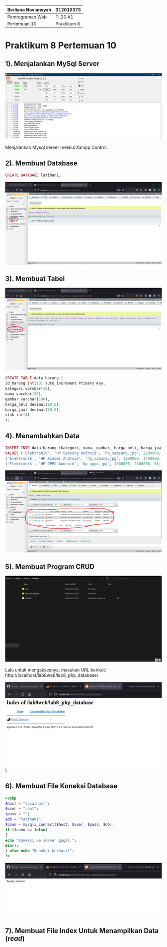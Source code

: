|  Berliana Noviansyah  |   312010373   |
|-----------------------|---------------|
|    Pemrograman Web    |    TI.20.A1   |
|     Pertemuan 10      |  Praktikum 8  |


# Praktikum 8 Pertemuan 10


## 1). Menjalankan MySql Server

![Menjalankan_Mysql_server](img/mysqlserver.png)

Menjalankan Mysql server melalui Xampp Control.



## 2). Membuat Database

```php
CREATE DATABASE latihan1;
```

![Membuat_Database](img/membuatdatatbase.png)




## 3). Membuat Tabel


![Membuat_tabel](img/membuat_tabel.png)


```php
CREATE TABLE data_barang (
id_barang int(10) auto_increment Primary Key,
kategori varchar(30),
nama varchar(30),
gambar varchar(100),
harga_beli decimal(10,0),
harga_jual decimal(10,0),
stok int(4)
);
```


## 4). Menambahkan Data

```php
INSERT INTO data_barang (kategori, nama, gambar, harga_beli, harga_jual, stok)
VALUES ('Elektronik', 'HP Samsung Android', 'hp_samsung.jpg', 2000000, 2400000, 5),
('Elektronik', 'HP Xiaomi Android', 'hp_xiaomi.jpg', 1000000, 1400000, 5),
('Elektronik', 'HP OPPO Android', 'hp_oppo.jpg', 1800000, 2300000, 5);
```

![menambahkan_data](img/menambahkan_data.png)


## 5). Membuat Program CRUD


![Membuat_program_CRUD](img/CRUD.png)

Lalu untuk mengaksesnya, masukan URL berikut: http://localhost/lab8web/lab8_php_database/

![Membuka_URL](img/CRUD2.png)\



## 6). Membuat File Koneksi Database


```php
<?php
$host = "localhost";
$user = "root";
$pass = "";
$db = "latihan1";
$conn = mysqli_connect($host, $user, $pass, $db);
if ($conn == false)
{
echo "Koneksi ke server gagal.";
die();
} else echo "Koneksi berhasil";
?>
```


![Membuat_File_Koneksi_Database](img/koneksi.png)



## 7). Membuat File Index Untuk Menampilkan Data (*read*)


```php